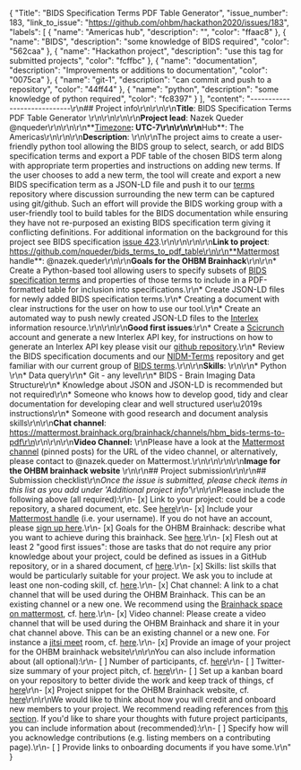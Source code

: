 {
  "Title": "BIDS Specification Terms PDF Table Generator",
  "issue_number": 183,
  "link_to_issue": "https://github.com/ohbm/hackathon2020/issues/183",
  "labels": [
    {
      "name": "Americas hub",
      "description": "",
      "color": "ffaac8"
    },
    {
      "name": "BIDS",
      "description": "some knowledge of BIDS required",
      "color": "562caa"
    },
    {
      "name": "Hackathon project",
      "description": "use this tag for submitted projects",
      "color": "fcffbc"
    },
    {
      "name": "documentation",
      "description": "Improvements or additions to documentation",
      "color": "0075ca"
    },
    {
      "name": "git-1",
      "description": "can commit and push to a repository",
      "color": "44ff44"
    },
    {
      "name": "python",
      "description": "some knowledge of python required",
      "color": "fc8397"
    }
  ],
  "content": "----------------------------\r\n## Project info\r\n<!-- *Please fill this in first and then submit the issue* -->\r\n\r\n**Title**: BIDS Specification Terms PDF Table Generator \r\n\r\n<!--Name of your awesome project. Please also update the title of the issue to be the title of your project-->\r\n\r\n**Project lead**: Nazek Queder @nqueder\r\n<!--Your name and GitHub login, possibly more than 1 lead-->\r\n\r\n**[Timezone](https://github.com/ohbm/hackathon2020/blob/master/.github/ISSUE_TEMPLATE/handbooks/projects.md#timezone)**: UTC-7\r\n<!--UTC offset of your timezone (cf. https://www.timeanddate.com/time/map/ for example).-->\r\n\r\n**Hub**: The Americas\r\n<!--Asia and Pacific / Europe, Middle East and Africa / The Americas based on location of project lead. Possibly more than 1 hub.-->\r\n\r\n**Description**: \r\n\r\nThe project aims to create a user-friendly python tool allowing the BIDS group to select, search, or add BIDS specification terms and export a PDF table of the chosen BIDS term along with appropriate term properties and instructions on adding new terms. If the user chooses to add a new term, the tool will create and export a new BIDS specification term as a JSON-LD file and push it to our [terms](https://github.com/NIDM-Terms/terms/tree/master/terms/BIDS_Terms) repository where discussion surrounding the new term can be captured using git/github. Such an effort will provide the BIDS working group with a user-friendly tool to build tables for the BIDS documentation while ensuring they have not re-purposed an existing BIDS specification term giving it conflicting definitions.  For additional information on the background for this project see BIDS specification [issue 423](https://github.com/bids-standard/bids-specification/issues/423).\r\n\r\n<!--Describe the main idea and context of your project in a few sentences.-->\r\n\r\n**Link to project**: https://github.com/nqueder/bids_terms_to_pdf_table\r\n\r\n**Mattermost handle**: @nazek.queder\r\n\r\n**Goals for the OHBM Brainhack**\r\n\r\n* Create a Python-based tool allowing users to specify subsets of [BIDS specification terms](https://github.com/NIDM-Terms/terms/tree/master/terms/BIDS_Terms) and properties of those terms to include in a PDF-formatted table for inclusion into specifications.\r\n* Create JSON-LD files for newly added BIDS specification terms.\r\n* Creating a document with clear instructions for the user on how to use our tool.\r\n* Create an automated way to push newly created JSON-LD files to the [Interlex](https://scicrunch.org/nidm-terms) information resource.\r\n\r\n\r\n**Good first issues**:\r\n* Create a [Scicrunch](https://scicrunch.org/nidm-terms) account and generate a new Interlex API key, for instructions on how to generate an Interlex API key please visit our [github repository](https://github.com/nqueder/bids_terms_to_pdf_table).\r\n* Review the BIDS specification documents and our [NIDM-Terms](https://github.com/NIDM-Terms/terms) repository and get familiar with our current group of [BIDS terms](https://github.com/NIDM-Terms/terms/tree/master/terms/BIDS_Terms).\r\n\r\n**Skills**: \r\n\r\n* Python \r\n* Data query\r\n* Git - any level\r\n* BIDS - Brain Imaging Data Structure\r\n* Knowledge about JSON and JSON-LD is recommended but not required\r\n* Someone who knows how to develop good, tidy and clear documentation for developing clear and well structured user\u2019s instructions\r\n* Someone with good research and document analysis skills\r\n\r\n**Chat channel**:  https://mattermost.brainhack.org/brainhack/channels/hbm_bids-terms-to-pdf\r\n<!-- If you are creating a channel on the [brainhack mattermost](https://mattermost.brainhack.org/) try to create a\r\n**public** channel with one of the following template names:\r\n\r\n- hbmhack-NAME_OF_YOUR_PROJECT\r\n- hbm-NAME_OF_YOUR_PROJECT\r\n\r\nThese would be the corresponding URLs that you can paste here.\r\n\r\nhttps://mattermost.brainhack.org/brainhack/channels/hbmhack-NAME_OF_YOUR_PROJECT\r\nhttps://mattermost.brainhack.org/brainhack/channels/hbm-NAME_OF_YOUR_PROJECT\r\n-->\r\n\r\n\r\n**Video Channel:** \r\nPlease have a look at the [Mattermost channel](https://mattermost.brainhack.org/brainhack/channels/hbm_bids-terms-to-pdf) (pinned posts) for the URL of the video channel, or alternatively, please contact to @nazek.queder on Mattermost.\r\n\r\n<!--\r\n**Video channel**: A link to our Zoom meeting room will be provided as a pinned message in the [chat channel](https://mattermost.brainhack.org/brainhack/channels/hbm_bids-terms-to-pdf)\r\n\r\nWe are trying to be super careful about \"zoom bombing\" possibility.\r\nSo we want to avoid having links to video chats in \"public space\".\r\nWe suggest that you create a Jitsi or Zoom room and mention it in your text channel as \"pinned\" message or in the channel header.\r\n\r\n-->\r\n\r\n**Image for the OHBM brainhack website** \r\n\r\n## Project submission\r\n\r\n## Submission checklist\r\n*Once the issue is submitted, please check items in this list as you add under 'Additional project info'*\r\n\r\nPlease include the following above (all required):\r\n-   [x] Link to your project: could be a code repository, a shared document, etc. See [here](https://github.com/ohbm/hackathon2020/blob/master/.github/ISSUE_TEMPLATE/handbooks/projects.md#link-to-project)\r\n-   [x] Include your [Mattermost handle](https://mattermost.brainhack.org/) (i.e. your username). If you do not have an account, please [sign up here](https://mattermost.brainhack.org/signup_email).\r\n-   [x] Goals for the OHBM Brainhack: describe what you want to achieve during this brainhack. See [here](https://github.com/ohbm/hackathon2020/blob/master/.github/ISSUE_TEMPLATE/handbooks/projects.md#goals).\r\n-   [x] Flesh out at least 2 \"good first issues\": those are tasks that do not require any prior knowledge about your project, could be defined as issues in a GitHub repository, or in a shared document, cf [here](https://github.com/ohbm/hackathon2020/blob/master/.github/ISSUE_TEMPLATE/handbooks/projects.md#onboarding-2-good-first-issues).\r\n-   [x] Skills: list skills that would be particularly suitable for your project. We ask you to include at least one non-coding skill, cf. [here](https://github.com/ohbm/hackathon2020/blob/master/.github/ISSUE_TEMPLATE/handbooks/projects.md#onboarding-skills).\r\n-   [x] Chat channel: A link to a chat channel that will be used during the OHBM Brainhack. This can be an existing channel or a new one. We recommend using the [Brainhack space on mattermost](https://mattermost.brainhack.org/), cf. [here](https://github.com/ohbm/hackathon2020/blob/master/.github/ISSUE_TEMPLATE/handbooks/projects.md#chat).\r\n-   [x] Video channel: Please create a video channel that will be used during the OHBM Brainhack and share it in your chat channel above. This can be an existing channel or a new one. For instance a [jitsi meet](https://meet.jit.si/) room, cf. [here](https://github.com/ohbm/hackathon2020/blob/master/.github/ISSUE_TEMPLATE/handbooks/projects.md#video-calls).\r\n-   [x] Provide an image of your project for the OHBM brainhack website\r\n\r\nYou can also include information about (all optional):\r\n-   [ ] Number of participants, cf. [here](https://github.com/ohbm/hackathon2020/blob/master/.github/ISSUE_TEMPLATE/handbooks/projects.md#participant-capacity)\r\n-   [ ] Twitter-size summary of your project pitch, cf. [here](https://github.com/ohbm/hackathon2020/blob/master/.github/ISSUE_TEMPLATE/handbooks/projects.md#twitter-size-summary-of-your-project-pitch)\r\n-   [ ] Set up a kanban board on your repository to better divide the work and keep track of things, cf [here](https://github.com/ohbm/hackathon2020/blob/master/.github/ISSUE_TEMPLATE/handbooks/projects.md#set-up-a-kanban-board)\r\n-   [x] Project snippet for the OHBM Brainhack website, cf. [here](https://github.com/ohbm/hackathon2020/blob/master/.github/ISSUE_TEMPLATE/handbooks/projects.md#project-snippet-for-the-ohbm-brainhack-website)\r\n\r\nWe would like to think about how you will credit and onboard new members to your project. We recommend reading references from [this section](https://github.com/ohbm/hackathon2020/blob/master/.github/ISSUE_TEMPLATE/handbooks/projects.md#credit-and-onboarding). If you'd like to share your thoughts with future project participants, you can include information about (recommended):\r\n-   [ ] Specify how will you acknowledge contributions (e.g. listing members on a contributing page).\r\n-   [ ] Provide links to onboarding documents if you have some.\r\n"
}